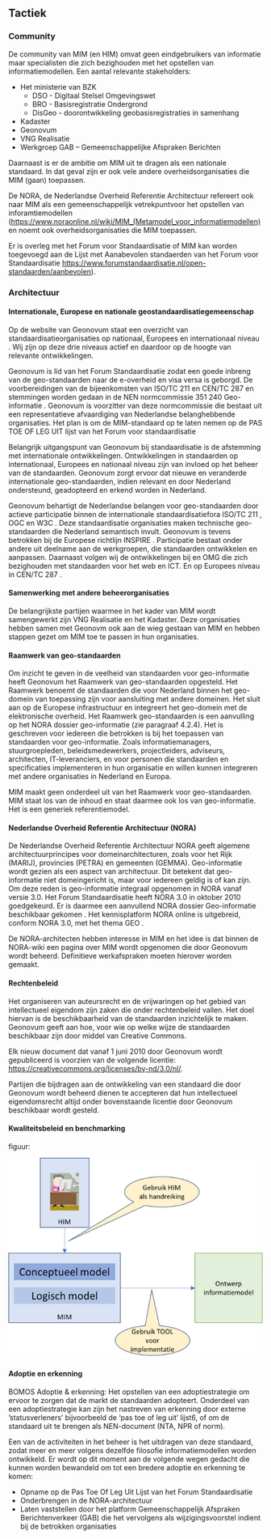 ## Tactiek

###	Community

De community van MIM (en HIM) omvat geen eindgebruikers van informatie maar specialisten die zich bezighouden met het opstellen van informatiemodellen. 
Een aantal relevante stakeholders:
-	Het ministerie van BZK
    - DSO - Digitaal Stelsel Omgevingswet
    - BRO - Basisregistratie Ondergrond
    - DisGeo - doorontwikkeling geobasisregistraties in samenhang
-	Kadaster
-	Geonovum
-	VNG Realisatie
-	Werkgroep GAB – Gemeenschappelijke Afspraken Berichten

Daarnaast is er de ambitie om MIM uit te dragen als een nationale standaard. In dat geval zijn er ook vele andere overheidsorganisaties die MIM (gaan) toepassen. 

De NORA, de Nederlandse Overheid Referentie Architectuur refereert ook naar MIM als een gemeenschappelijk vetrekpuntvoor het opstellen van inforamtiemodellen (https://www.noraonline.nl/wiki/MIM_(Metamodel_voor_informatiemodellen) en noemt ook overheidsorganisaties die MIM toepassen.

Er is overleg met het Forum voor Standaardisatie of MIM kan worden toegevoegd aan de Lijst met Aanabevolen standaerden van het Forum voor Standaardisatie https://www.forumstandaardisatie.nl/open-standaarden/aanbevolen).


###	Architectuur

####	Internationale, Europese en nationale geostandaardisatiegemeenschap

Op de website van Geonovum staat een overzicht van standaardisatieorganisaties op nationaal, Europees en internationaal niveau . Wij zijn op deze drie niveaus actief en daardoor op de hoogte van relevante ontwikkelingen.

Geonovum is lid van het Forum Standaardisatie zodat een goede inbreng van de geo-standaarden naar de e-overheid en visa versa is geborgd. De voorbereidingen van de bijeenkomsten van ISO/TC 211 en CEN/TC 287 en stemmingen worden gedaan in de NEN normcommissie 351 240 Geo-informatie . Geonovum is voorzitter van deze normcommissie die bestaat uit een representatieve afvaardiging van Nederlandse belanghebbende organisaties.
Het plan is om de MIM-standaard op te laten nemen op de PAS TOE OF LEG UIT lijst van het Forum voor standaardisatie

Belangrijk uitgangspunt van Geonovum bij standaardisatie is de afstemming met internationale ontwikkelingen. Ontwikkelingen in standaarden op internationaal, Europees en nationaal niveau zijn van invloed op het beheer van de standaarden. Geonovum zorgt ervoor dat nieuwe en veranderde internationale geo-standaarden, indien relevant en door Nederland ondersteund, geadopteerd en erkend worden in Nederland. 

Geonovum behartigt de Nederlandse belangen voor geo-standaarden door actieve participatie binnen de internationale standaardisatiefora ISO/TC 211 , OGC  en W3C . Deze standaardisatie organisaties maken technische geo-standaarden die Nederland semantisch invult. Geonovum is tevens betrokken bij de Europese richtlijn INSPIRE . 
Participatie bestaat onder andere uit deelname aan de werkgroepen, die standaarden ontwikkelen en aanpassen. Daarnaast volgen wij de ontwikkelingen bij en OMG  die zich bezighouden met standaarden voor het web en ICT. En op Europees niveau in CEN/TC 287 .

####	Samenwerking met andere beheerorganisaties

De belangrijkste partijen waarmee in het kader van MIM wordt samengewerkt zijn VNG Realisatie en het Kadaster. Deze organisaties hebben samen met Geonovm ook aan de wieg gestaan van MIM en hebben stappen gezet om MIM toe te passen in hun organisaties.


####	Raamwerk van geo-standaarden

Om inzicht te geven in de veelheid van standaarden voor geo-informatie heeft Geonovum het Raamwerk van geo-standaarden  opgesteld. Het Raamwerk benoemt de standaarden die voor Nederland binnen het geo-domein van toepassing zijn voor aansluiting met andere domeinen. Het sluit aan op de Europese infrastructuur en integreert het geo-domein met de elektronische overheid. Het Raamwerk geo-standaarden is een aanvulling op het NORA dossier geo-informatie  (zie paragraaf 4.2.4). Het is geschreven voor iedereen die betrokken is bij het toepassen van standaarden voor geo-informatie. Zoals informatiemanagers, stuurgroepleden, beleidsmedewerkers, projectleiders, adviseurs, architecten, IT-leveranciers, en voor personen die standaarden en specificaties implementeren in hun organisatie en willen kunnen integreren met andere organisaties in Nederland en Europa.

MIM maakt geen onderdeel uit van het Raamwerk voor geo-standaarden. MIM staat los van de inhoud en staat daarmee ook los van geo-informatie. Het is een generiek referentiemodel.

####	Nederlandse Overheid Referentie Architectuur (NORA)

De Nederlandse Overheid Referentie Architectuur NORA  geeft algemene architectuurprincipes voor domeinarchitecturen, zoals voor het Rijk (MARIJ), provincies (PETRA) en gemeenten (GEMMA). Geo-informatie wordt gezien als een aspect van architectuur. Dit betekent dat geo-informatie niet domeingericht is, maar voor iedereen geldig is of kan zijn. Om deze reden is geo-informatie integraal opgenomen in NORA  vanaf versie 3.0. Het Forum Standaardisatie heeft NORA 3.0 in oktober 2010 goedgekeurd. Er is daarmee een aanvullend NORA dossier Geo-informatie beschikbaar gekomen . Het kennisplatform NORA online is uitgebreid, conform NORA 3.0, met het thema GEO .

De NORA-architecten hebben interesse in MIM en het idee is dat binnen de NORA-wiki een pagina over MIM wordt opgenomen die door Geonovum wordt beheerd. Definitieve werkafspraken moeten hierover worden gemaakt.


####	Rechtenbeleid

Het organiseren van auteursrecht en de vrijwaringen op het gebied van intellectueel eigendom zijn zaken die onder rechtenbeleid vallen. Het doel hiervan is de beschikbaarheid van de standaarden inzichtelijk te maken. Geonovum geeft aan hoe, voor wie op welke wijze de standaarden beschikbaar zijn door middel van Creative Commons. 

Elk nieuw document dat vanaf 1 juni 2010 door Geonovum wordt gepubliceerd is voorzien van de volgende licentie: https://creativecommons.org/licenses/by-nd/3.0/nl/.

Partijen die bijdragen aan de ontwikkeling van een standaard die door Geonovum wordt beheerd dienen te accepteren dat hun intellectueel eigendomsrecht altijd onder bovenstaande licentie door Geonovum beschikbaar wordt gesteld.

####	Kwaliteitsbeleid en benchmarking

figuur:

![kwaliteit](media/kwaliteit.png)

 
####	Adoptie en erkenning


<div class='note'>
    BOMOS Adoptie & erkenning: Het opstellen van een adoptiestrategie om ervoor te zorgen dat de markt de standaarden adopteert. Onderdeel van een adoptiestrategie kan zijn het nastreven van erkenning door externe ’statusverleners’ bijvoorbeeld de ‘pas toe of leg uit’ lijst6, of om de standaard uit te brengen als NEN-document (NTA, NPR of norm).
</div>


Een van de activiteiten in het beheer is het uitdragen van deze standaard, zodat meer en meer volgens dezelfde filosofie informatiemodellen worden ontwikkeld. Er wordt op dit moment aan de volgende wegen gedacht die kunnen worden bewandeld om tot een bredere adoptie en erkenning te komen:
- Opname op de Pas Toe Of Leg Uit Lijst van het Forum Standaardisatie
- Onderbrengen in de NORA-architectuur
- Laten vaststellen door het platform Gemeenschappelijk Afspraken Berichtenverkeer (GAB) die het vervolgens als wijzigingsvoorstel indient bij de betrokken organisaties


 


 

